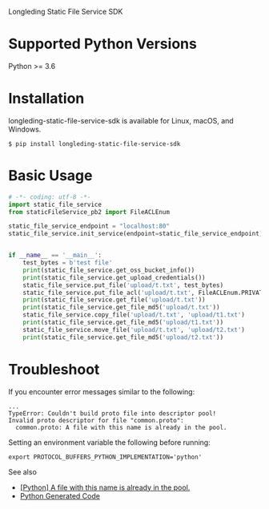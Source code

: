 Longleding Static File Service SDK

# Supported Python Versions

Python >= 3.6

# Installation

longleding-static-file-service-sdk is available for Linux, macOS, and Windows.

```shell script
$ pip install longleding-static-file-service-sdk
```

# Basic Usage

```python
# -*- coding: utf-8 -*-
import static_file_service
from staticFileService_pb2 import FileACLEnum

static_file_service_endpoint = "localhost:80"
static_file_service.init_service(endpoint=static_file_service_endpoint)


if __name__ == '__main__':
    test_bytes = b'test file'
    print(static_file_service.get_oss_bucket_info())
    print(static_file_service.get_upload_credentials())
    static_file_service.put_file('upload/t.txt', test_bytes)
    static_file_service.put_file_acl('upload/t.txt', FileACLEnum.PRIVATE)
    print(static_file_service.get_file('upload/t.txt'))
    print(static_file_service.get_file_md5('upload/t.txt'))
    static_file_service.copy_file('upload/t.txt', 'upload/t1.txt')
    print(static_file_service.get_file_md5('upload/t1.txt'))
    static_file_service.move_file('upload/t.txt', 'upload/t2.txt')
    print(static_file_service.get_file_md5('upload/t2.txt'))

```

# Troubleshoot

If you encounter error messages similar to the following:

```shell script
...
TypeError: Couldn't build proto file into descriptor pool!
Invalid proto descriptor for file "common.proto":
  common.proto: A file with this name is already in the pool.
```

Setting an environment variable the following before running:

```shell script
export PROTOCOL_BUFFERS_PYTHON_IMPLEMENTATION='python'
```

See also
- [[Python] A file with this name is already in the pool.](#https://github.com/protocolbuffers/protobuf/issues/3002)
- [Python Generated Code](#https://developers.google.com/protocol-buffers/docs/reference/python-generated)